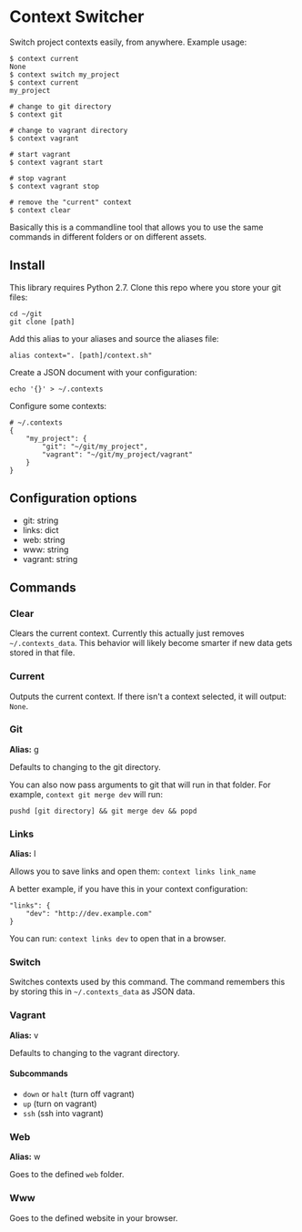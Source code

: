 # Context Switcher

Switch project contexts easily, from anywhere. Example usage:

    $ context current
    None
    $ context switch my_project
    $ context current
    my_project

    # change to git directory
    $ context git

    # change to vagrant directory
    $ context vagrant

    # start vagrant
    $ context vagrant start

    # stop vagrant
    $ context vagrant stop

    # remove the "current" context
    $ context clear

Basically this is a commandline tool that allows you to use the same commands in different folders or on different assets.

## Install

This library requires Python 2.7. Clone this repo where you store your git files:

    cd ~/git
    git clone [path]

Add this alias to your aliases and source the aliases file:

    alias context=". [path]/context.sh"

Create a JSON document with your configuration:

    echo '{}' > ~/.contexts

Configure some contexts:

    # ~/.contexts
    {
    	"my_project": {
    		"git": "~/git/my_project",
    		"vagrant": "~/git/my_project/vagrant"
    	}
    }

## Configuration options

* git: string
* links: dict
* web: string
* www: string
* vagrant: string

## Commands

### Clear

Clears the current context. Currently this actually just removes `~/.contexts_data`. This behavior will likely become smarter if new data gets stored in that file.

### Current

Outputs the current context. If there isn't a context selected, it will output: `None`.

### Git

**Alias:** g

Defaults to changing to the git directory.

You can also now pass arguments to git that will run in that folder. For example, `context git merge dev` will run:

    pushd [git directory] && git merge dev && popd

### Links

**Alias:** l

Allows you to save links and open them: `context links link_name`

A better example, if you have this in your context configuration:

    "links": {
        "dev": "http://dev.example.com"
    }

You can run: `context links dev` to open that in a browser.

### Switch

Switches contexts used by this command. The command remembers this by storing this in `~/.contexts_data` as JSON data.

### Vagrant

**Alias:** v

Defaults to changing to the vagrant directory.

#### Subcommands

* `down` or `halt` (turn off vagrant)
* `up` (turn on vagrant)
* `ssh` (ssh into vagrant)

### Web

**Alias:** w

Goes to the defined `web` folder.

### Www

Goes to the defined website in your browser.
